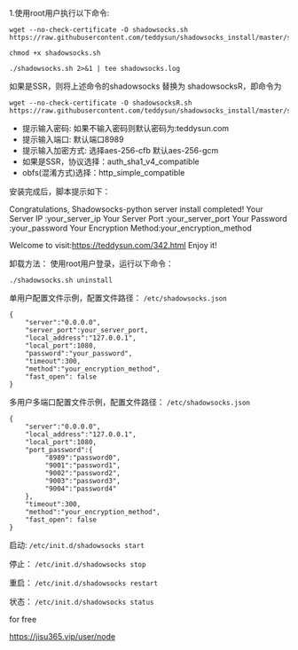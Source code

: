 1.使用root用户执行以下命令:

  
    wget --no-check-certificate -O shadowsocks.sh https://raw.githubusercontent.com/teddysun/shadowsocks_install/master/shadowsocks.sh
 
    chmod +x shadowsocks.sh
 
    ./shadowsocks.sh 2>&1 | tee shadowsocks.log
 
 如果是SSR，则将上述命令的shadowsocks  替换为  shadowsocksR，即命令为
 
    wget --no-check-certificate -O shadowsocksR.sh https://raw.githubusercontent.com/teddysun/shadowsocks_install/master/shadowsocksR.sh
 
- 提示输入密码: 如果不输入密码则默认密码为:teddysun.com
- 提示输入端口: 默认端口8989
- 提示输入加密方式: 选择aes-256-cfb 默认aes-256-gcm
- 如果是SSR，协议选择：auth_sha1_v4_compatible
- obfs(混淆方式)选择：http_simple_compatible

 
 
安装完成后，脚本提示如下：
> 
  Congratulations, Shadowsocks-python server install completed!
  Your Server IP        :your_server_ip
  Your Server Port      :your_server_port
  Your Password         :your_password
  Your Encryption Method:your_encryption_method

  Welcome to visit:https://teddysun.com/342.html
  Enjoy it!
 
 
卸载方法：
使用root用户登录，运行以下命令：
 
    ./shadowsocks.sh uninstall
    
    
单用户配置文件示例，配置文件路径： ```/etc/shadowsocks.json```
 
    {
        "server":"0.0.0.0",
        "server_port":your_server_port,
        "local_address":"127.0.0.1",
        "local_port":1080,
        "password":"your_password",
        "timeout":300,
        "method":"your_encryption_method",
        "fast_open": false
    }
 
多用户多端口配置文件示例，配置文件路径： ```/etc/shadowsocks.json```
 
    {
        "server":"0.0.0.0",
        "local_address":"127.0.0.1",
        "local_port":1080,
        "port_password":{
             "8989":"password0",
             "9001":"password1",
             "9002":"password2",
             "9003":"password3",
             "9004":"password4"
        },
        "timeout":300,
        "method":"your_encryption_method",
        "fast_open": false
    }
 
 
启动:  ```/etc/init.d/shadowsocks start```

停止： ```/etc/init.d/shadowsocks stop```

重启： ```/etc/init.d/shadowsocks restart```

状态： ```/etc/init.d/shadowsocks status```


for free

  https://jisu365.vip/user/node
